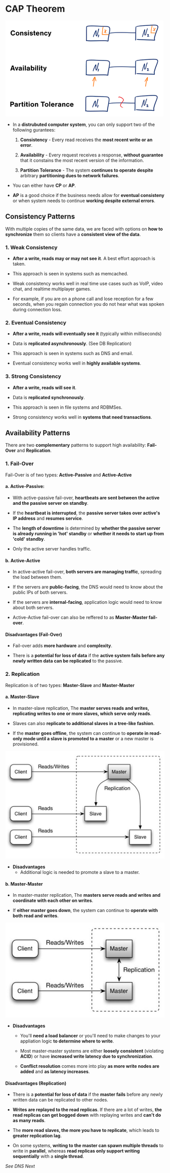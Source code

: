# CAP Theorem

![cap1](./cap_theorem.png)

- In a **distrubuted computer system**, you can only support two of the following gurantees: 
    
    1. **Consistency** - Every read receives the **most recent write or an error**. 

    2. **Availability** - Every request receives a response, **without guarantee** that it constains the most recent version of the information.

    3. **Partition Tolerance** - The system **continues to operate despite** arbitrary **partitioning dues to network failures**. 

- You can either have **CP** or **AP**.
 
- **AP** is a good choice if the business needs allow for **eventual consisteny** or when system needs to continue **working despite external errors**.

## Consistency Patterns 

With multiple copies of the same data, we are faced with options on **how to synchronize** them so clients have a **consistent view of the data**.


### 1. Weak Consistency 

- **After a write, reads may or may not see it**. A best effort approach is taken.  

- This approach is seen in systems such as memcached. 

- Weak consistency works well in real time use cases such as VoIP, video chat, and realtime multiplayer games. 

- For example, if you are on a phone call and lose reception for a few seconds, when you regain connection you do not hear what was spoken during connection loss.


### 2. Eventual Consistency 

- **After a write, reads will eventually see it** (typically within milliseconds)

- Data is **replicated asynchronously**. (See DB Replication)

- This approach is seen in systems such as DNS and email.

- Eventual consistency works well in **highly available systems**.


### 3. Strong Consistency 

- **After a write, reads will see it**. 

- Data is **replicated synchronously**. 

- This approach is seen in file systems and RDBMSes. 

- Strong consistency works well in **systems that need transactions**.


## Availability Patterns

There are two **complementary** patterns to support high availability: **Fail-Over** and **Replication**. 


### 1. Fail-Over 

Fail-Over is of two types: **Active-Passive** and **Active-Active** 

#### a. Active-Passive: 

- With active-passive fail-over, **heartbeats are sent between the active and the passive server on standby**.

- If the **heartbeat is interrupted**, the **passive server takes over active's IP address** and **resumes service**. 

- The **length of downtime** is determined by **whether the passive server is already running in 'hot' standby** or **whether it needs to start up from 'cold' standby**. 

- Only the active server handles traffic.

#### b. Active-Active 

- In active-active fail-over, **both servers are managing traffic**, spreading the load between them. 

- If the servers are **public-facing**, the DNS would need to know about the public IPs of both servers. 

- If the servers are **internal-facing**, application logic would need to know about both servers. 

- Active-Active fail-over can also be reffered to as **Master-Master fail-over**.


#### Disadvantages (Fail-Over)

- Fail-over adds **more hardware** and **complexity**. 

- There is a **potential for loss of data** if the **active system fails before any newly written data can be replicated** to the passive. 


### 2. Replication

Replication is of two types: **Master-Slave** and **Master-Master**

#### a. Master-Slave 

- In master-slave replication, The **master serves reads and writes, replicating writes to one or more slaves, which serve only reads**. 

-  Slaves can also **replicate to additional slaves in a tree-like fashion**.

- If the **master goes offline**, the system can continue to **operate in read-only mode until a slave is promoted to a master** or a new master is provisioned.

![cap2](./cap_master_slave.png)

- **Disadvantages**
    - Additional logic is needed to promote a slave to a master. 


#### b. Master-Master 

- In master-master replication, The **masters serve reads and writes and coordinate with each other on writes**. 

- If **either master goes down**, the system can continue to **operate with both read and writes**. 

![cap3](./cap_master_master.png)

- **Disadvantages** 
    - You'll **need a load balancer** or you'll need to make changes to your appliation logic **to determine where to write**. 

    - Most master-master systems are either **loosely consistent** (violating **ACID**) or have **increased write latency due to synchronization**. 

    - **Conflict resolution** comes more into play **as more write nodes are added** and **as latency increases**.


#### Disadvantages (Replication)

- There is a **potential for loss of data** if the **master fails** before any newly written data can be replicated to other nodes. 

- **Writes are replayed to the read replicas**. If there are a lot of writes, **the read replicas can get bogged down** with replaying writes and **can't do as many reads**.

- The **more read slaves, the more you have to replicate**, which leads to **greater replication lag**. 

- On some systems, **writing to the master can spawn multiple threads** to write in **parallel**, whereas **read replicas only support writing sequentially** with a **single thread**.

_See DNS Next_